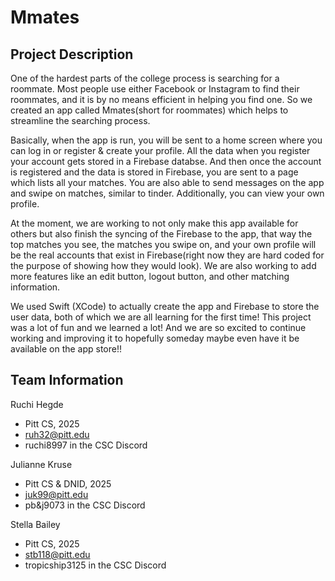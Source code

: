 # Mmates
## Project Description
One of the hardest parts of the college process is searching for a roommate. Most people use either Facebook or Instagram to find their roommates, and it is by no means efficient in helping you find one. So we created an app called Mmates(short for roommates) which helps to streamline the searching process. 

Basically, when the app is run, you will be sent to a home screen where you can log in or register & create your profile. All the data when you register your account gets stored in a Firebase databse. And then once the account is registered and the data is stored in Firebase, you are sent to a page which lists all your matches. You are also able to send messages on the app and swipe on matches, similar to tinder. Additionally, you can view your own profile. 

At the moment, we are working to not only make this app available for others but also finish the syncing of the Firebase to the app, that way the top matches you see, the matches you swipe on, and your own profile will be the real accounts that exist in Firebase(right now they are hard coded for the purpose of showing how they would look). We are also working to add more features like an edit button, logout button, and other matching information.

We used Swift (XCode) to actually create the app and Firebase to store the user data, both of which we are all learning for the first time! This project was a lot of fun and we learned a lot! And we are so excited to continue working and improving it to hopefully someday maybe even have it be available on the app store!!

## Team Information
Ruchi Hegde
* Pitt CS, 2025
* ruh32@pitt.edu
* ruchi8997 in the CSC Discord

Julianne Kruse
* Pitt CS & DNID, 2025
* juk99@pitt.edu
* pb&j9073 in the CSC Discord

Stella Bailey
* Pitt CS, 2025
* stb118@pitt.edu
* tropicship3125 in the CSC Discord
